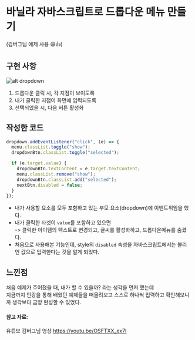 # 바닐라 자바스크립트로 드롭다운 메뉴 만들기
(김버그님 예제 사용 :smile::+1:)

## 구현 사항
![alt dropdown](https://user-images.githubusercontent.com/66292371/104361181-78ab3780-5555-11eb-8ede-5040d83c4438.gif)  
1. 드롭다운 클릭 시, 각 지점이 보이도록
2. 내가 클릭한 지점이 화면에 입력되도록
3. 선택되었을 시, 다음 버튼 활성화

## 작성한 코드
```javascript
dropdown.addEventListener("click", (e) => {
  menu.classList.toggle("show");
  dropdownBtn.classList.toggle("selected");

  if (e.target.value) {
    dropdownBtn.textContent = e.target.textContent;
    menu.classList.remove("show");
    dropdownBtn.classList.add("selected");
    nextBtn.disabled = false;
  }
});
```
- 내가 사용할 요소를 모두 포함하고 있는 부모 요소(dropdown)에 이벤트위임을 했다.
- 내가 클릭한 타겟이 `value`를 포함하고 있으면   
    -> 클릭한 아이템의 텍스트로 변경되고, 글씨를 활성화하고, 드롭다운메뉴를 숨겼다.
- 처음으로 사용해본 기능인데, style의 `disabled` 속성을 자바스크립트에서는 불리언 값으로 입력한다는 것을 알게 되었다.

## 느낀점
처음 예제가 주어졌을 때, 내가 할 수 있을까? 라는 생각을 먼저 했는데   
지금까지 인강을 통해 배웠던 예제들을 떠올려보고 스스로 하나씩 입력하고 확인해보니까 생각보다 금방 완성할 수 있었다.  

#### 참고 자료:  
유튜브 김버그님 영상 https://youtu.be/OSFTXX_ex7I
